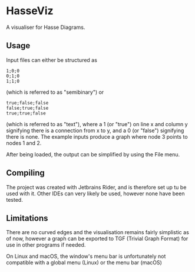 # HasseViz

A visualiser for Hasse Diagrams.

## Usage

Input files can either be structured as

```
1;0;0
0;1;0
1;1;0
```

(which is referred to as "semibinary") or

```
true;false;false
false;true;false
true;true;false
```

(which is referred to as "text"), where a 1 (or "true") on line x and column y
signifying there is a connection from x to y, and a 0 (or "false") signifying there is none.
The example inputs produce a graph where node 3 points to nodes 1 and 2.

After being loaded, the output can be simplified by using the File menu.

## Compiling

The project was created with Jetbrains Rider, and is therefore set up tu be used with it.
Other IDEs can very likely be used, however none have been tested.

## Limitations

There are no curved edges and the visualisation remains fairly simplistic as of now,
however a graph can be exported to TGF (Trivial Graph Format) for use in other
programs if needed.

On Linux and macOS, the window's menu bar is unfortunately not compatible with a global menu
(Linux) or the menu bar (macOS)
